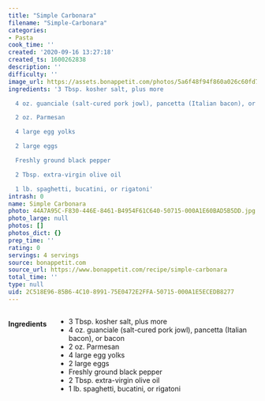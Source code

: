 ```yaml
---
title: "Simple Carbonara"
filename: "Simple-Carbonara"
categories:
- Pasta
cook_time: ''
created: '2020-09-16 13:27:18'
created_ts: 1600262838
description: ''
difficulty: ''
image_url: https://assets.bonappetit.com/photos/5a6f48f94f860a026c60fd71/3:2/w_1880,c_limit/pasta-carbonara.jpg
ingredients: '3 Tbsp. kosher salt, plus more

  4 oz. guanciale (salt-cured pork jowl), pancetta (Italian bacon), or bacon

  2 oz. Parmesan

  4 large egg yolks

  2 large eggs

  Freshly ground black pepper

  2 Tbsp. extra-virgin olive oil

  1 lb. spaghetti, bucatini, or rigatoni'
intrash: 0
name: Simple Carbonara
photo: 44A7A95C-F830-446E-8461-B4954F61C640-50715-000A1E60BAD5B5DD.jpg
photo_large: null
photos: []
photos_dict: {}
prep_time: ''
rating: 0
servings: 4 servings
source: bonappetit.com
source_url: https://www.bonappetit.com/recipe/simple-carbonara
total_time: ''
type: null
uid: 2C518E96-85B6-4C10-8991-75E0472E2FFA-50715-000A1E5ECEDB8277
---
```

<div class="large-8 medium-7 columns" id="writeup">	</div><!-- #writeup -->
</div><!-- #row-one -->
<div class="row" id="row-two">	<div class="medium-4 small-5 columns"><h4 id="ingredients">Ingredients</h4><div class="box box-ingredients content"><ul>
<li>3 Tbsp. kosher salt, plus more</li>
<li>4 oz. guanciale (salt-cured pork jowl), pancetta (Italian bacon), or bacon</li>
<li>2 oz. Parmesan</li>
<li>4 large egg yolks</li>
<li>2 large eggs</li>
<li>Freshly ground black pepper</li>
<li>2 Tbsp. extra-virgin olive oil</li>
<li>1 lb. spaghetti, bucatini, or rigatoni</li>
</ul>
</div>	</div>	<div class="medium-6 small-7 columns">	</div>
